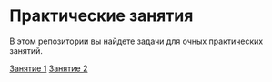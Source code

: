 # Практические занятия
В этом репозитории вы найдете задачи для очных практических занятий.

[Занятие 1](https://github.com/kontur-course-nsk/practice/tree/master/src/practice1)
[Занятие 2](https://github.com/kontur-course-nsk/practice/tree/master/src/practice2)